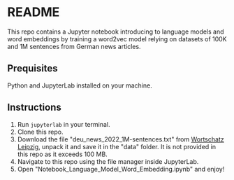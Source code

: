 # README

This repo contains a Jupyter notebook introducing to language models and word embeddings by training a word2vec model relying on datasets of 100K and 1M sentences from German news articles. 

## Prequisites

Python and JupyterLab installed on your machine.

## Instructions

1. Run `jupyterlab` in your terminal.
2. Clone this repo. 
3. Download the file "deu_news_2022_1M-sentences.txt" from [Wortschatz Leipzig](https://downloads.wortschatz-leipzig.de/corpora/deu_news_2022_1M.tar.gz), unpack it and save it in the "data" folder. It is not provided in this repo as it exceeds 100 MB.
3. Navigate to this repo using the file manager inside JupyterLab.
4. Open "Notebook_Language_Model_Word_Embedding.ipynb" and enjoy!

